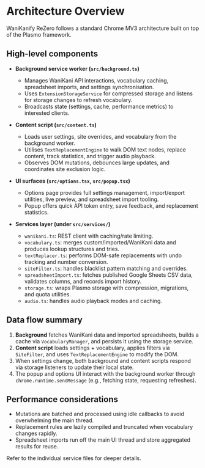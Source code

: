 # Architecture Overview

WaniKanify ReZero follows a standard Chrome MV3 architecture built on top of the Plasmo framework.

## High-level components

- **Background service worker (`src/background.ts`)**
  - Manages WaniKani API interactions, vocabulary caching, spreadsheet imports, and settings synchronisation.
  - Uses `ExtensionStorageService` for compressed storage and listens for storage changes to refresh vocabulary.
  - Broadcasts state (settings, cache, performance metrics) to interested clients.

- **Content script (`src/content.ts`)**
  - Loads user settings, site overrides, and vocabulary from the background worker.
  - Utilises `TextReplacementEngine` to walk DOM text nodes, replace content, track statistics, and trigger audio playback.
  - Observes DOM mutations, debounces large updates, and coordinates site exclusion logic.

- **UI surfaces (`src/options.tsx`, `src/popup.tsx`)**
  - Options page provides full settings management, import/export utilities, live preview, and spreadsheet import tooling.
  - Popup offers quick API token entry, save feedback, and replacement statistics.

- **Services layer (under `src/services/`)**
  - `wanikani.ts`: REST client with caching/rate limiting.
  - `vocabulary.ts`: merges custom/imported/WaniKani data and produces lookup structures and tries.
  - `textReplacer.ts`: performs DOM-safe replacements with undo tracking and number conversion.
  - `siteFilter.ts`: handles blacklist pattern matching and overrides.
  - `spreadsheetImport.ts`: fetches published Google Sheets CSV data, validates columns, and records import history.
  - `storage.ts`: wraps Plasmo storage with compression, migrations, and quota utilities.
  - `audio.ts`: handles audio playback modes and caching.

## Data flow summary

1. **Background** fetches WaniKani data and imported spreadsheets, builds a cache via `VocabularyManager`, and persists it using the storage service.
2. **Content script** loads settings + vocabulary, applies filters via `SiteFilter`, and uses `TextReplacementEngine` to modify the DOM.
3. When settings change, both background and content scripts respond via storage listeners to update their local state.
4. The popup and options UI interact with the background worker through `chrome.runtime.sendMessage` (e.g., fetching state, requesting refreshes).

## Performance considerations

- Mutations are batched and processed using idle callbacks to avoid overwhelming the main thread.
- Replacement rules are lazily compiled and truncated when vocabulary changes rapidly.
- Spreadsheet imports run off the main UI thread and store aggregated results for reuse.

Refer to the individual service files for deeper details.
